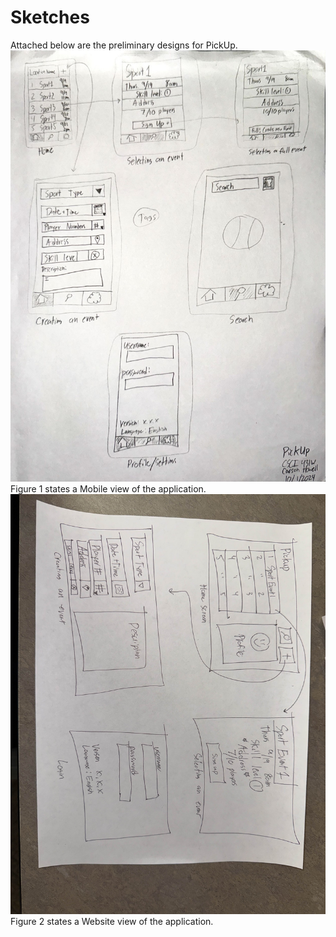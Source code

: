 # Sketches

Attached below are the preliminary designs for PickUp.
![Mobile Sketch](Final_PickUp_Sketch.jpg)
Figure 1 states a Mobile view of the application.
![Website Sketch](IMG_7949.jpg)
Figure 2 states a Website view of the application.
